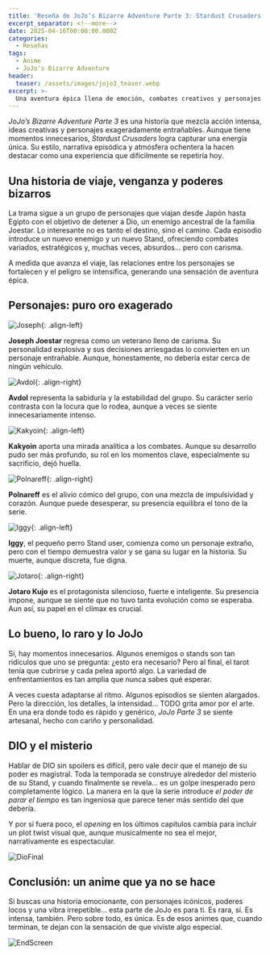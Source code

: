 ```yaml
---
title: 'Reseña de JoJo’s Bizarre Adventure Parte 3: Stardust Crusaders'
excerpt_separator: <!--more-->
date: 2025-04-16T00:00:00.000Z
categories:
  - Reseñas
tags:
  - Anime
  - JoJo's Bizarre Adventure
header:
  teaser: /assets/images/jojo3_teaser.webp
excerpt: >-
  Una aventura épica llena de emoción, combates creativos y personajes inolvidables. Stardust Crusaders es un anime que ya no se hace hoy en día.
---
```


*JoJo’s Bizarre Adventure Parte 3* es una historia que mezcla acción intensa, ideas creativas y personajes exageradamente entrañables. Aunque tiene momentos innecesarios, *Stardust Crusaders* logra capturar una energía única. Su estilo, narrativa episódica y atmósfera ochentera la hacen destacar como una experiencia que difícilmente se repetiría hoy.  
<!--more-->

## Una historia de viaje, venganza y poderes bizarros

La trama sigue a un grupo de personajes que viajan desde Japón hasta Egipto con el objetivo de detener a Dio, un enemigo ancestral de la familia Joestar. Lo interesante no es tanto el destino, sino el camino. Cada episodio introduce un nuevo enemigo y un nuevo Stand, ofreciendo combates variados, estratégicos y, muchas veces, absurdos… pero con carisma.

A medida que avanza el viaje, las relaciones entre los personajes se fortalecen y el peligro se intensifica, generando una sensación de aventura épica.

## Personajes: puro oro exagerado

![Joseph](https://pbs.twimg.com/media/DS1Og-zU0AActXE.jpg){: .align-left}

**Joseph Joestar** regresa como un veterano lleno de carisma. Su personalidad explosiva y sus decisiones arriesgadas lo convierten en un personaje entrañable. Aunque, honestamente, no debería estar cerca de ningún vehículo.

![Avdol](https://i.pinimg.com/736x/6b/35/27/6b3527d7f5a9e9050c36401658b1490f.jpg){: .align-right}

**Avdol** representa la sabiduría y la estabilidad del grupo. Su carácter serio contrasta con la locura que lo rodea, aunque a veces se siente innecesariamente intenso.

![Kakyoin](https://i.pinimg.com/736x/46/21/bc/4621bc94786c4aba379f2ab280bc500f.jpg){: .align-left}

**Kakyoin** aporta una mirada analítica a los combates. Aunque su desarrollo pudo ser más profundo, su rol en los momentos clave, especialmente su sacrificio, dejó huella.

![Polnareff](https://i.pinimg.com/736x/93/d2/b9/93d2b98345cb92667c846493a368bfd0.jpg){: .align-right}

**Polnareff** es el alivio cómico del grupo, con una mezcla de impulsividad y corazón. Aunque puede desesperar, su presencia equilibra el tono de la serie.

![Iggy](https://i.pinimg.com/474x/68/3c/fa/683cfaaa2da42c4b676e918ed0ff656f.jpg){: .align-left}

**Iggy**, el pequeño perro Stand user, comienza como un personaje extraño, pero con el tiempo demuestra valor y se gana su lugar en la historia. Su muerte, aunque discreta, fue digna.

![Jotaro](https://i.pinimg.com/736x/cd/97/f1/cd97f101e2603a65a826b184aa4ab58a.jpg){: .align-right}

**Jotaro Kujo** es el protagonista silencioso, fuerte e inteligente. Su presencia impone, aunque se siente que no tuvo tanta evolución como se esperaba. Aun así, su papel en el clímax es crucial.

## Lo bueno, lo raro y lo JoJo

Sí, hay momentos innecesarios. Algunos enemigos o stands son tan ridículos que uno se pregunta: ¿esto era necesario? Pero al final, el tarot tenía que cubrirse y cada pelea aportó algo. La variedad de enfrentamientos es tan amplia que nunca sabes qué esperar.

A veces cuesta adaptarse al ritmo. Algunos episodios se sienten alargados. Pero la dirección, los detalles, la intensidad… TODO grita amor por el arte. En una era donde todo es rápido y genérico, *JoJo Parte 3* se siente artesanal, hecho con cariño y personalidad.

## DIO y el misterio

Hablar de DIO sin spoilers es difícil, pero vale decir que el manejo de su poder es magistral. Toda la temporada se construye alrededor del misterio de su Stand, y cuando finalmente se revela… es un golpe inesperado pero completamente lógico. La manera en la que la serie introduce *el poder de parar el tiempo* es tan ingeniosa que parece tener más sentido del que debería.

Y por si fuera poco, el *opening* en los últimos capítulos cambia para incluir un plot twist visual que, aunque musicalmente no sea el mejor, narrativamente es espectacular.

![DioFinal](https://cynicscapeblog.wordpress.com/wp-content/uploads/2015/10/jojos_bizarre_adventure_stardust_crusaders-24-dio-villain-mysterious-joe_star_birthmark-awesome.jpg)

## Conclusión: un anime que ya no se hace

Si buscas una historia emocionante, con personajes icónicos, poderes locos y una vibra irrepetible… esta parte de JoJo es para ti. Es rara, sí. Es intensa, también. Pero sobre todo, es única. Es de esos animes que, cuando terminan, te dejan con la sensación de que viviste algo especial.

![EndScreen](https://images6.alphacoders.com/833/833684.png)
